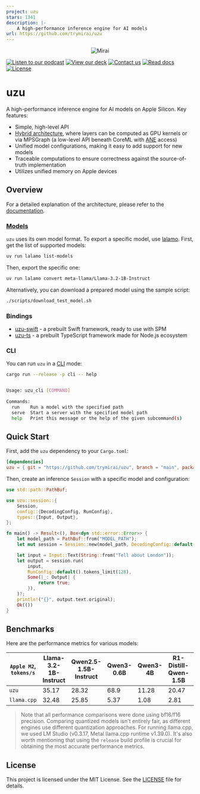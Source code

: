 ```yaml
---
project: uzu
stars: 1341
description: |-
    A high-performance inference engine for AI models
url: https://github.com/trymirai/uzu
---
```


<p align="center">
  <picture>
    <img alt="Mirai" src="https://artifacts.trymirai.com/social/github/uzu-header.jpg" style="max-width: 100%;">
  </picture>
</p>

<a href="https://artifacts.trymirai.com/social/about_us.mp3"><img src="https://img.shields.io/badge/Listen-Podcast-red" alt="Listen to our podcast"></a>
<a href="https://docsend.com/v/76bpr/mirai2025"><img src="https://img.shields.io/badge/View-Deck-red" alt="View our deck"></a>
<a href="mailto:alexey@getmirai.co,dima@getmirai.co,aleksei@getmirai.co?subject=Interested%20in%20Mirai"><img src="https://img.shields.io/badge/Send-Email-green" alt="Contact us"></a>
<a href="https://docs.trymirai.com/overview/uzu"><img src="https://img.shields.io/badge/Read-Docs-blue" alt="Read docs"></a>
[![License](https://img.shields.io/badge/License-MIT-blue)](LICENSE)

# uzu

A high-performance inference engine for AI models on Apple Silicon. Key features:

- Simple, high-level API
- [Hybrid architecture](https://docs.trymirai.com/overview/uzu#before-we-start), where layers can be computed as GPU kernels or via MPSGraph (a low-level API beneath CoreML with [ANE](https://trymirai.com/blog/iphone-hardware) access)
- Unified model configurations, making it easy to add support for new models
- Traceable computations to ensure correctness against the source-of-truth implementation
- Utilizes unified memory on Apple devices

## Overview

For a detailed explanation of the architecture, please refer to the [documentation](https://docs.trymirai.com/overview/uzu).

### [Models](https://trymirai.com/models)

`uzu` uses its own model format. To export a specific model, use [lalamo](https://github.com/trymirai/lalamo). First, get the list of supported models:

```bash
uv run lalamo list-models
```

Then, export the specific one:

```bash
uv run lalamo convert meta-llama/Llama-3.2-1B-Instruct
```

Alternatively, you can download a prepared model using the sample script:

```bash
./scripts/download_test_model.sh
```

### Bindings

- [uzu-swift](https://github.com/trymirai/uzu-swift) - a prebuilt Swift framework, ready to use with SPM
- [uzu-ts](https://github.com/trymirai/uzu-ts) - a prebuilt TypeScript framework made for Node.js ecosystem

### CLI

You can run `uzu` in a [CLI](https://docs.trymirai.com/overview/cli) mode:

```bash
cargo run --release -p cli -- help
```

```bash

Usage: uzu_cli [COMMAND]
​
Commands:
  run    Run a model with the specified path
  serve  Start a server with the specified model path
  help   Print this message or the help of the given subcommand(s)
```

## Quick Start

First, add the `uzu` dependency to your `Cargo.toml`:

```toml
[dependencies]
uzu = { git = "https://github.com/trymirai/uzu", branch = "main", package = "uzu" }
```

Then, create an inference `Session` with a specific model and configuration:

```rust
use std::path::PathBuf;

use uzu::session::{
    Session,
    config::{DecodingConfig, RunConfig},
    types::{Input, Output},
};

fn main() -> Result<(), Box<dyn std::error::Error>> {
    let model_path = PathBuf::from("MODEL_PATH");
    let mut session = Session::new(model_path, DecodingConfig::default())?;

    let input = Input::Text(String::from("Tell about London"));
    let output = session.run(
        input,
        RunConfig::default().tokens_limit(128),
        Some(|_: Output| {
            return true;
        }),
    )?;
    println!("{}", output.text.original);
    Ok(())
}
```

## Benchmarks

Here are the performance metrics for various models:

| `Apple M2`, `tokens/s` | Llama-3.2-1B-Instruct | Qwen2.5-1.5B-Instruct | Qwen3-0.6B | Qwen3-4B | R1-Distill-Qwen-1.5B | SmolLM2-1.7B-Instruct | Gemma-3-1B-Instruct |
| ---------------------- | --------------------- | --------------------- | ---------- | -------- | -------------------- | --------------------- | ------------------- |
| `uzu`                  | 35.17                 | 28.32                 | 68.9       | 11.28    | 20.47                | 25.01                 | 41.50               |
| `llama.cpp`            | 32.48                 | 25.85                 | 5.37       | 1.08     | 2.81                 | 23.74                 | 37.68               |

> Note that all performance comparisons were done using bf16/f16 precision. Comparing quantized models isn't entirely fair, as different engines use different quantization approaches. For running llama.cpp, we used LM Studio (v0.3.17, Metal llama.cpp runtime v1.39.0). It's also worth mentioning that using the `release` build profile is crucial for obtaining the most accurate performance metrics.

## License

This project is licensed under the MIT License. See the [LICENSE](LICENSE) file for details.

